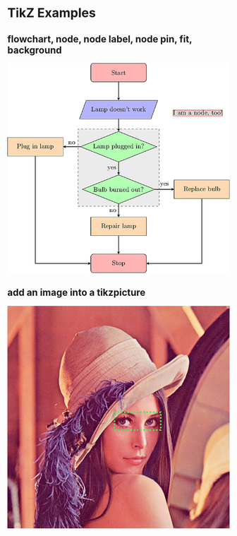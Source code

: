 # TikZ Examples


## flowchart, node, node label, node pin, fit, background

![flowchart](src/flowchart.png)

## add an image into a tikzpicture

![image](src/image.png)


